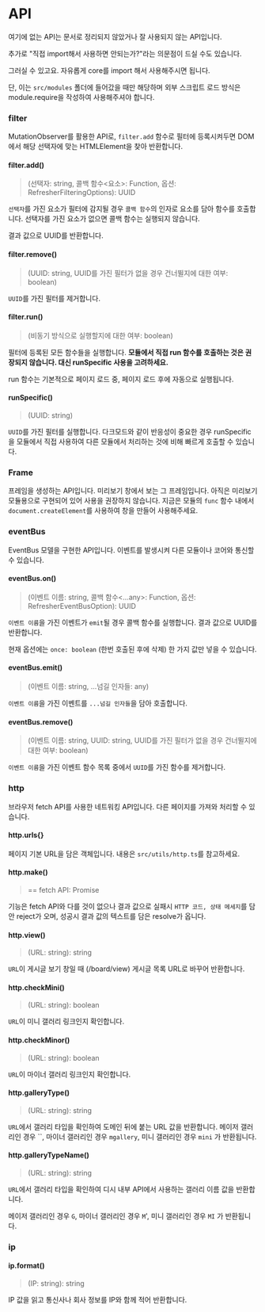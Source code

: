# API

여기에 없는 API는 문서로 정리되지 않았거나 잘 사용되지 않는 API입니다.
 

추가로 "직접 import해서 사용하면 안되는가?"라는 의문점이 드실 수도 있습니다.

그러실 수 있고요. 자유롭게 core를 import 해서 사용해주시면 됩니다.


단, 이는 `src/modules` 폴더에 들어갔을 때만 해당하며 외부 스크립트 로드 방식은 module.require을 작성하여 사용해주셔야 합니다.


### filter

MutationObserver를 활용한 API로, `filter.add` 함수로 필터에 등록시켜두면 DOM에서 해당 선택자에 맞는 HTMLElement을 찾아 반환합니다.

#### filter.add()

> (선택자: string, 콜백 함수<요소>: Function, 옵션: RefresherFilteringOptions): UUID

`선택자`를 가진 요소가 필터에 감지될 경우 `콜백 함수`의 인자로 요소를 담아 함수를 호출합니다. 선택자를 가진 요소가 없으면 콜백 함수는 실행되지 않습니다.

결과 값으로 UUID를 반환합니다.

#### filter.remove()

> (UUID: string, UUID를 가진 필터가 없을 경우 건너뛸지에 대한 여부: boolean)

`UUID`를 가진 필터를 제거합니다.

#### filter.run()

> (비동기 방식으로 실행할지에 대한 여부: boolean)

필터에 등록된 모든 함수들을 실행합니다.
<b>모듈에서 직접 run 함수를 호출하는 것은 권장되지 않습니다. 대신 runSpecific 사용을 고려하세요.</b>

run 함수는 기본적으로 페이지 로드 중, 페이지 로드 후에 자동으로 실행됩니다.

#### runSpecific()

> (UUID: string)

`UUID`를 가진 필터를 실행합니다. 다크모드와 같이 반응성이 중요한 경우 runSpecific을 모듈에서 직접 사용하여 다른 모듈에서 처리하는 것에 비해 빠르게 호출할 수 있습니다.

### Frame

프레임을 생성하는 API입니다. 미리보기 창에서 보는 그 프레임입니다. 아직은 미리보기 모듈용으로 구현되어 있어 사용을 권장하지 않습니다. 지금은 모듈의 `func` 함수
내에서 `document.createElement`를 사용하여 창을 만들어 사용해주세요.

### eventBus

EventBus 모델을 구현한 API입니다. 이벤트를 발생시켜 다른 모듈이나 코어와 통신할 수 있습니다.

#### eventBus.on()

> (이벤트 이름: string, 콜백 함수<...any>: Function, 옵션: RefresherEventBusOption): UUID

`이벤트 이름`을 가진 이벤트가 `emit`될 경우 콜백 함수를 실행합니다. 결과 값으로 UUID를 반환합니다.

현재 옵션에는 `once: boolean` (한번 호출된 후에 삭제) 한 가지 값만 넣을 수 있습니다.

#### eventBus.emit()

> (이벤트 이름: string, ...넘길 인자들: any)

`이벤트 이름`을 가진 이벤트를 `...넘길 인자들`을 담아 호출합니다.

#### eventBus.remove()

> (이벤트 이름: string, UUID: string, UUID를 가진 필터가 없을 경우 건너뛸지에 대한 여부: boolean)

`이벤트 이름`을 가진 이벤트 함수 목록 중에서 `UUID`를 가진 함수를 제거합니다.

### http

브라우저 fetch API를 사용한 네트워킹 API입니다. 다른 페이지를 가져와 처리할 수 있습니다.

#### http.urls{}

페이지 기본 URL을 담은 객체입니다. 내용은 `src/utils/http.ts`를 참고하세요.

#### http.make()

> == fetch API: Promise

기능은 fetch API와 다를 것이 없으나 결과 값으로 실패시 `HTTP 코드, 상태 메세지`를 담안 reject가 오며, 성공시 결과 값의 텍스트를 담은 resolve가 옵니다.

#### http.view()

> (URL: string): string

`URL`이 게시글 보기 창일 때 (/board/view) 게시글 목록 URL로 바꾸어 반환합니다.

#### http.checkMini()

> (URL: string): boolean

`URL`이 미니 갤러리 링크인지 확인합니다.

#### http.checkMinor()

> (URL: string): boolean

`URL`이 마이너 갤러리 링크인지 확인합니다.

#### http.galleryType()

> (URL: string): string

`URL`에서 갤러리 타입을 확인하여 도메인 뒤에 붙는 URL 값을 반환합니다. 메이저 갤러리인 경우 ``, 마이너 갤러리인 경우 `mgallery`, 미니 갤러리인 경우 `mini` 가 반환됩니다.

#### http.galleryTypeName()

> (URL: string): string

`URL`에서 갤러리 타입을 확인하여 디시 내부 API에서 사용하는 갤러리 이름 값을 반환합니다.

메이저 갤러리인 경우 `G`, 마이너 갤러리인 경우 `M`', 미니 갤러리인 경우 `MI` 가 반환됩니다.

### ip

#### ip.format()

> (IP: string): string

IP 값을 읽고 통신사나 회사 정보를 IP와 함께 적어 반환합니다.